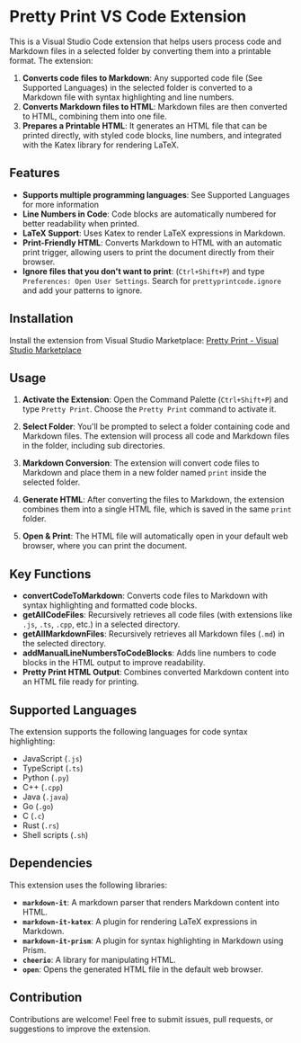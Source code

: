 # Pretty Print VS Code Extension

This is a Visual Studio Code extension that helps users process code and Markdown files in a selected folder by converting them into a printable format. The extension:

1. **Converts code files to Markdown**: Any supported code file (See Supported Languages) in the selected folder is converted to a Markdown file with syntax highlighting and line numbers.
2. **Converts Markdown files to HTML**: Markdown files are then converted to HTML, combining them into one file.
3. **Prepares a Printable HTML**: It generates an HTML file that can be printed directly, with styled code blocks, line numbers, and integrated with the Katex library for rendering LaTeX.

## Features

- **Supports multiple programming languages**: See Supported Languages for more information
- **Line Numbers in Code**: Code blocks are automatically numbered for better readability when printed.
- **LaTeX Support**: Uses Katex to render LaTeX expressions in Markdown.
- **Print-Friendly HTML**: Converts Markdown to HTML with an automatic print trigger, allowing users to print the document directly from their browser.
- **Ignore files that you don't want to print**: (`Ctrl+Shift+P`) and type `Preferences: Open User Settings`. Search for `prettyprintcode.ignore` and add your patterns to ignore.

## Installation

Install the extension from Visual Studio Marketplace: [Pretty Print - Visual Studio Marketplace](https://marketplace.visualstudio.com/items?itemName=ViktorLinden.prettyprintcode)

## Usage

1. **Activate the Extension**: Open the Command Palette (`Ctrl+Shift+P`) and type `Pretty Print`. Choose the `Pretty Print` command to activate it.
2. **Select Folder**: You'll be prompted to select a folder containing code and Markdown files. The extension will process all code and Markdown files in the folder, including sub directories.

3. **Markdown Conversion**: The extension will convert code files to Markdown and place them in a new folder named `print` inside the selected folder.

4. **Generate HTML**: After converting the files to Markdown, the extension combines them into a single HTML file, which is saved in the same `print` folder.

5. **Open & Print**: The HTML file will automatically open in your default web browser, where you can print the document.

## Key Functions

- **convertCodeToMarkdown**: Converts code files to Markdown with syntax highlighting and formatted code blocks.
- **getAllCodeFiles**: Recursively retrieves all code files (with extensions like `.js`, `.ts`, `.cpp`, etc.) in a selected directory.
- **getAllMarkdownFiles**: Recursively retrieves all Markdown files (`.md`) in the selected directory.
- **addManualLineNumbersToCodeBlocks**: Adds line numbers to code blocks in the HTML output to improve readability.
- **Pretty Print HTML Output**: Combines converted Markdown content into an HTML file ready for printing.

## Supported Languages

The extension supports the following languages for code syntax highlighting:

- JavaScript (`.js`)
- TypeScript (`.ts`)
- Python (`.py`)
- C++ (`.cpp`)
- Java (`.java`)
- Go (`.go`)
- C (`.c`)
- Rust (`.rs`)
- Shell scripts (`.sh`)

## Dependencies

This extension uses the following libraries:

- **`markdown-it`**: A markdown parser that renders Markdown content into HTML.
- **`markdown-it-katex`**: A plugin for rendering LaTeX expressions in Markdown.
- **`markdown-it-prism`**: A plugin for syntax highlighting in Markdown using Prism.
- **`cheerio`**: A library for manipulating HTML.
- **`open`**: Opens the generated HTML file in the default web browser.

## Contribution

Contributions are welcome! Feel free to submit issues, pull requests, or suggestions to improve the extension.
